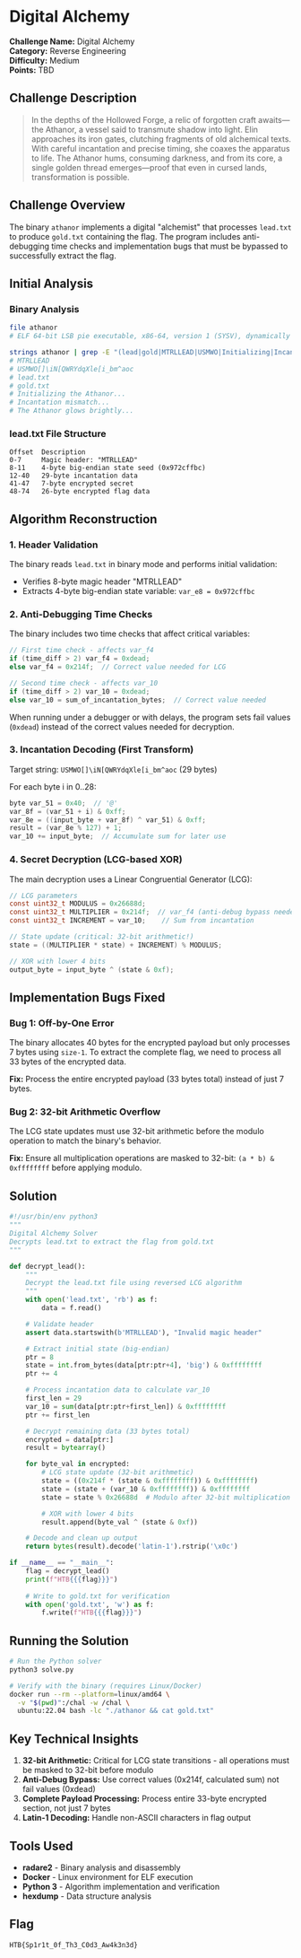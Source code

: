 # Digital Alchemy

**Challenge Name:** Digital Alchemy  
**Category:** Reverse Engineering  
**Difficulty:** Medium  
**Points:** TBD

## Challenge Description

> In the depths of the Hollowed Forge, a relic of forgotten craft awaits—the Athanor, a vessel said to transmute shadow into light. Elin approaches its iron gates, clutching fragments of old alchemical texts. With careful incantation and precise timing, she coaxes the apparatus to life. The Athanor hums, consuming darkness, and from its core, a single golden thread emerges—proof that even in cursed lands, transformation is possible.

## Challenge Overview

The binary `athanor` implements a digital "alchemist" that processes `lead.txt` to produce `gold.txt` containing the flag. The program includes anti-debugging time checks and implementation bugs that must be bypassed to successfully extract the flag.

## Initial Analysis

### Binary Analysis

```bash
file athanor
# ELF 64-bit LSB pie executable, x86-64, version 1 (SYSV), dynamically linked

strings athanor | grep -E "(lead|gold|MTRLLEAD|USMWO|Initializing|Incantation)"
# MTRLLEAD
# USMWO[]\iN[QWRYdqXle[i_bm^aoc
# lead.txt
# gold.txt
# Initializing the Athanor...
# Incantation mismatch...
# The Athanor glows brightly...
```

### lead.txt File Structure

```
Offset  Description
0-7     Magic header: "MTRLLEAD"
8-11    4-byte big-endian state seed (0x972cffbc)
12-40   29-byte incantation data
41-47   7-byte encrypted secret
48-74   26-byte encrypted flag data
```

## Algorithm Reconstruction

### 1. Header Validation

The binary reads `lead.txt` in binary mode and performs initial validation:
- Verifies 8-byte magic header "MTRLLEAD"
- Extracts 4-byte big-endian state variable: `var_e8 = 0x972cffbc`

### 2. Anti-Debugging Time Checks

The binary includes two time checks that affect critical variables:

```c
// First time check - affects var_f4
if (time_diff > 2) var_f4 = 0xdead;
else var_f4 = 0x214f;  // Correct value needed for LCG

// Second time check - affects var_10
if (time_diff > 2) var_10 = 0xdead;
else var_10 = sum_of_incantation_bytes;  // Correct value needed
```

When running under a debugger or with delays, the program sets fail values (`0xdead`) instead of the correct values needed for decryption.

### 3. Incantation Decoding (First Transform)

Target string: `USMWO[]\iN[QWRYdqXle[i_bm^aoc` (29 bytes)

For each byte i in 0..28:
```c
byte var_51 = 0x40;  // '@'
var_8f = (var_51 + i) & 0xff;
var_8e = ((input_byte + var_8f) ^ var_51) & 0xff;
result = (var_8e % 127) + 1;
var_10 += input_byte;  // Accumulate sum for later use
```

### 4. Secret Decryption (LCG-based XOR)

The main decryption uses a Linear Congruential Generator (LCG):

```c
// LCG parameters
const uint32_t MODULUS = 0x26688d;
const uint32_t MULTIPLIER = 0x214f;  // var_f4 (anti-debug bypass needed)
const uint32_t INCREMENT = var_10;    // Sum from incantation

// State update (critical: 32-bit arithmetic!)
state = ((MULTIPLIER * state) + INCREMENT) % MODULUS;

// XOR with lower 4 bits
output_byte = input_byte ^ (state & 0xf);
```

## Implementation Bugs Fixed

### Bug 1: Off-by-One Error

The binary allocates 40 bytes for the encrypted payload but only processes 7 bytes using `size-1`. To extract the complete flag, we need to process all 33 bytes of the encrypted data.

**Fix:** Process the entire encrypted payload (33 bytes total) instead of just 7 bytes.

### Bug 2: 32-bit Arithmetic Overflow

The LCG state updates must use 32-bit arithmetic before the modulo operation to match the binary's behavior.

**Fix:** Ensure all multiplication operations are masked to 32-bit: `(a * b) & 0xffffffff` before applying modulo.

## Solution

```python
#!/usr/bin/env python3
"""
Digital Alchemy Solver
Decrypts lead.txt to extract the flag from gold.txt
"""

def decrypt_lead():
    """
    Decrypt the lead.txt file using reversed LCG algorithm
    """
    with open('lead.txt', 'rb') as f:
        data = f.read()

    # Validate header
    assert data.startswith(b'MTRLLEAD'), "Invalid magic header"

    # Extract initial state (big-endian)
    ptr = 8
    state = int.from_bytes(data[ptr:ptr+4], 'big') & 0xffffffff
    ptr += 4

    # Process incantation data to calculate var_10
    first_len = 29
    var_10 = sum(data[ptr:ptr+first_len]) & 0xffffffff
    ptr += first_len

    # Decrypt remaining data (33 bytes total)
    encrypted = data[ptr:]
    result = bytearray()

    for byte_val in encrypted:
        # LCG state update (32-bit arithmetic)
        state = ((0x214f * (state & 0xffffffff)) & 0xffffffff)
        state = (state + (var_10 & 0xffffffff)) & 0xffffffff
        state = state % 0x26688d  # Modulo after 32-bit multiplication

        # XOR with lower 4 bits
        result.append(byte_val ^ (state & 0xf))

    # Decode and clean up output
    return bytes(result).decode('latin-1').rstrip('\x0c')

if __name__ == "__main__":
    flag = decrypt_lead()
    print(f"HTB{{{flag}}}")
    
    # Write to gold.txt for verification
    with open('gold.txt', 'w') as f:
        f.write(f"HTB{{{flag}}}")
```

## Running the Solution

```bash
# Run the Python solver
python3 solve.py

# Verify with the binary (requires Linux/Docker)
docker run --rm --platform=linux/amd64 \
  -v "$(pwd)":/chal -w /chal \
  ubuntu:22.04 bash -lc "./athanor && cat gold.txt"
```

## Key Technical Insights

1. **32-bit Arithmetic:** Critical for LCG state transitions - all operations must be masked to 32-bit before modulo
2. **Anti-Debug Bypass:** Use correct values (0x214f, calculated sum) not fail values (0xdead)
3. **Complete Payload Processing:** Process entire 33-byte encrypted section, not just 7 bytes
4. **Latin-1 Decoding:** Handle non-ASCII characters in flag output

## Tools Used

- **radare2** - Binary analysis and disassembly
- **Docker** - Linux environment for ELF execution
- **Python 3** - Algorithm implementation and verification
- **hexdump** - Data structure analysis

## Flag

```
HTB{Sp1r1t_0f_Th3_C0d3_Aw4k3n3d}
